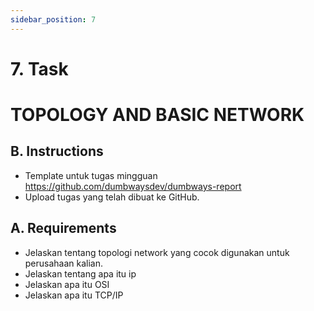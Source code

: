 ```yaml
---
sidebar_position: 7
---
```


# 7. Task


# TOPOLOGY AND BASIC NETWORK

## B. Instructions
- Template untuk tugas mingguan https://github.com/dumbwaysdev/dumbways-report
- Upload tugas yang telah dibuat ke GitHub.

## A. Requirements
- Jelaskan tentang topologi network yang cocok digunakan untuk perusahaan kalian.
- Jelaskan tentang apa itu ip 
- Jelaskan apa itu OSI
- Jelaskan apa itu TCP/IP

